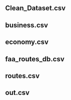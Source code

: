 ## Clean_Dataset.csv

## business.csv

## economy.csv

## faa_routes_db.csv

## routes.csv

## out.csv
